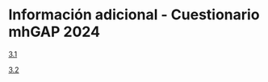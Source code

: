 # Información adicional - Cuestionario mhGAP 2024


[3.1](https://mh-gap.github.io/cuestionario_2024/3_1.html)

[3.2](https://mh-gap.github.io/cuestionario_2024/3_2.html)
